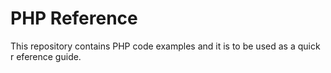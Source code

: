 # PHP Reference #

This repository contains PHP code examples and it is to be used as a quick r    eference guide. 

